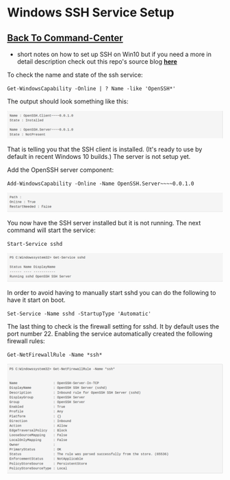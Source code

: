 # Windows SSH Service Setup

## [Back To Command-Center](https://github.com/encryptedninja/command-center/blob/dev/README.md)

- short notes on how to set up SSH on Win10 but if you need a more in detail description check out this repo's source blog **[here](https://www.pugetsystems.com/labs/hpc/How-To-Use-SSH-Client-and-Server-on-Windows-10-1470/)**

To check the name and state of the ssh service:

`Get-WindowsCapability -Online | ? Name -like 'OpenSSH*'`

The output should look something like this:

![1-ssh-status](../images/1-ssh-status.png)

That is telling you that the SSH client is installed. (It's ready to use by default in recent Windows 10 builds.) The server is not setup yet.

Add the OpenSSH server component:

`Add-WindowsCapability -Online -Name OpenSSH.Server~~~~0.0.1.0`

![2-adding-server-components](../images/2-adding-server-components.png)

You now have the SSH server installed but it is not running. The next command will start the service:

`Start-Service sshd`

![3-ssh-service-start](../images/3-ssh-service-start.png)

In order to avoid having to manually start sshd you can do the following to have it start on boot.

`Set-Service -Name sshd -StartupType 'Automatic'`

The last thing to check is the firewall setting for sshd. It by default uses the port number 22. Enabling the service automatically created the following firewall rules:

`Get-NetFirewallRule -Name *ssh*`

![4-firewall-settings](../images/4-firewall-settings.png)
